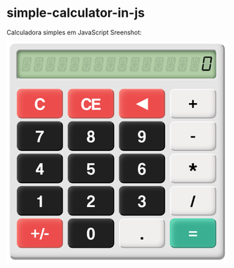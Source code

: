# simple-calculator-in-js
Calculadora simples em JavaScript
Sreenshot:

![alt text](https://github.com/MaiconCanedo/simple-calculator-in-js/blob/master/sreenshot/Captura%20de%20tela%20de%202019-05-17%2013-50-19.png?raw=true)

